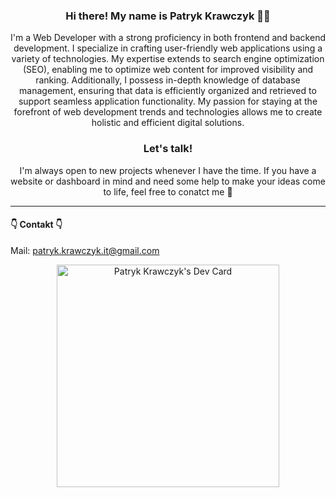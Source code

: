 ### <div align="center">Hi there! My name is Patryk Krawczyk 👋😁</div>

<div align="center">I'm a Web Developer with a strong proficiency in both frontend and backend development. I specialize in crafting user-friendly web applications using a variety of technologies. My expertise extends to search engine optimization (SEO), enabling me to optimize web content for improved visibility and ranking. Additionally, I possess in-depth knowledge of database management, ensuring that data is efficiently organized and retrieved to support seamless application functionality. My passion for staying at the forefront of web development trends and technologies allows me to create holistic and efficient digital solutions. </div>

### <div align="center"> Let's talk! </div>

<div align="center"> I'm always open to new projects whenever I have the time. If you have a website or dashboard in mind and need some help to make your ideas come to life, feel free to conatct me 🤞</div>

---

#### 👇 Contakt 👇

Mail: [patryk.krawczyk.it@gmail.com](mailto:patryk.krawczyk.it@gmail.com)

<div align="center">
<!--   <a href="https://app.daily.dev/patryk2104"><img src="https://api.daily.dev/devcards/c3ef23cd84df4ba3b33afaae43955212.png?r=iux" width="400" alt="Patryk Krawczyk's Dev Card"/></a> -->
  <a href="https://app.daily.dev/patryk0408"><img src="https://api.daily.dev/devcards/v2/AePi2FLznZmgUm5F9KvrP.png?type=default&r=p5i" width="356" alt="Patryk Krawczyk's Dev Card"/></a>
</div>

<!--
**Patryk0408/Patryk0408** is a ✨ _special_ ✨ repository because its `README.md` (this file) appears on your GitHub profile.

Here are some ideas to get you started:

- 🔭 I’m currently working on ...
- 🌱 I’m currently learning ...
- 👯 I’m looking to collaborate on ...
- 🤔 I’m looking for help with ...
- 💬 Ask me about ...
- 📫 How to reach me: ...
- 😄 Pronouns: ...
- ⚡ Fun fact: ...
-->
